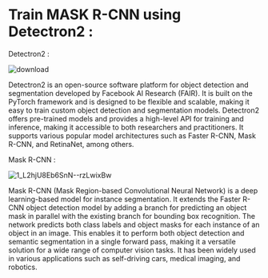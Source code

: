 # Train MASK R-CNN using Detectron2 : 

Detectron2 : 


![download](https://user-images.githubusercontent.com/99510125/215567843-6a4712b0-0f78-4daf-9491-d3250d726e8f.png)




Detectron2 is an open-source software platform for object detection and segmentation developed by Facebook AI Research (FAIR). It is built on the PyTorch framework and is designed to be flexible and scalable, making it easy to train custom object detection and segmentation models. Detectron2 offers pre-trained models and provides a high-level API for training and inference, making it accessible to both researchers and practitioners. It supports various popular model architectures such as Faster R-CNN, Mask R-CNN, and RetinaNet, among others.

Mask R-CNN : 

![1_L2hjU8Eb6SnN--rzLwixBw](https://user-images.githubusercontent.com/99510125/215567881-3bbc80f5-e1c7-49b2-9670-eb9cc90442b0.png)

Mask R-CNN (Mask Region-based Convolutional Neural Network) is a deep learning-based model for instance segmentation. It extends the Faster R-CNN object detection model by adding a branch for predicting an object mask in parallel with the existing branch for bounding box recognition. The network predicts both class labels and object masks for each instance of an object in an image. This enables it to perform both object detection and semantic segmentation in a single forward pass, making it a versatile solution for a wide range of computer vision tasks. It has been widely used in various applications such as self-driving cars, medical imaging, and robotics.





